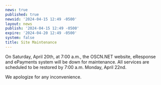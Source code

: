```yaml
---
news: true
published: true
newsid: '2024-04-15 12:49 -0500'
layout: news
publish: '2024-04-15 12:49 -0500'
expire: '2024-04-20 12:49 -0500'
system: false
title: Site Maintenance
---
```

On Saturday, April 20th, at 7:00 a.m., the OSCN.NET website, eResponse and ePayments system will be down for maintenance. All services are scheduled to be restored by 7:00 a.m. Monday, April 22nd.  

We apologize for any inconvenience.
